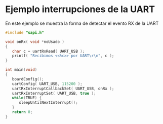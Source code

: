 # Ejemplo interrupciones de la UART

En este ejemplo se muestra la forma de detectar el evento RX de la UART

```c
#include "sapi.h"

void onRx( void *noUsado )
{
   char c = uartRxRead( UART_USB );
   printf( "Recibimos <<%c>> por UART\r\n", c );
}

int main(void)
{
   boardConfig();
   uartConfig( UART_USB, 115200 );
   uartRxInterruptCallbackSet( UART_USB, onRx );
   uartRxInterruptSet( UART_USB, true );
   while(TRUE) {
      sleepUntilNextInterrupt();
   }
   return 0;
}
```
